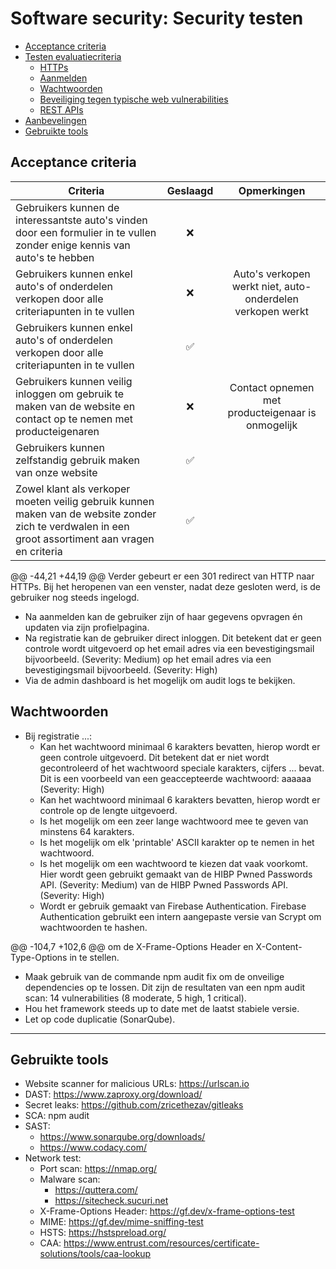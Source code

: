 # Software security: Security testen
- [Acceptance criteria](#Acceptance%20criteria)
- [Testen evaluatiecriteria](#Testen%20evaluatiecriteria)
  - [HTTPs](#HTTPs)
  - [Aanmelden](#Aanmelden)
  - [Wachtwoorden](#Wachtwoorden)
  - [Beveiliging tegen typische web vulnerabilities](#Beveiliging%20tegen%20typische%20web%20vulnerabilities)
  - [REST APIs](#REST%20APIs)
- [Aanbevelingen](#Aanbevelingen)
- [Gebruikte tools](#Gebruikte%20tools)
## Acceptance criteria
| Criteria                                                                              |  Geslaagd |  Opmerkingen |
| ------------------------------------------------------------------------------------- |  :----: | :----: |
| Gebruikers kunnen de interessantste auto's vinden door een formulier in te vullen zonder enige kennis van auto's te hebben | :x: 
| Gebruikers kunnen enkel auto's of onderdelen verkopen door alle criteriapunten in te vullen | :x: | Auto's verkopen werkt niet, auto-onderdelen verkopen werkt
| Gebruikers kunnen enkel auto's of onderdelen verkopen door alle criteriapunten in te vullen | :white_check_mark:
| Gebruikers kunnen veilig inloggen om gebruik te maken van de website en contact op te nemen met producteigenaren | :x: | Contact opnemen met producteigenaar is onmogelijk
| Gebruikers kunnen zelfstandig gebruik maken van onze website | :white_check_mark:
| Zowel klant als verkoper moeten veilig gebruik kunnen maken van de website zonder zich te verdwalen in een groot assortiment aan vragen en criteria | :white_check_mark:
@@ -44,21 +44,19 @@ Verder gebeurt er een 301 redirect van HTTP naar HTTPs.
Bij het heropenen van een venster, nadat deze gesloten werd, is de gebruiker nog steeds ingelogd.
- Na aanmelden kan de gebruiker zijn of haar gegevens opvragen én updaten via zijn profielpagina. 
- Na registratie kan de gebruiker direct inloggen. Dit betekent dat er geen controle wordt uitgevoerd 
op het email adres via een bevestigingsmail bijvoorbeeld. (Severity: Medium)
op het email adres via een bevestigingsmail bijvoorbeeld. (Severity: High)
- Via de admin dashboard is het mogelijk om audit logs te bekijken.



## Wachtwoorden

- Bij registratie ...: 
	- Kan het wachtwoord minimaal 6 karakters bevatten, hierop wordt er geen 
	controle uitgevoerd. Dit betekent dat er niet wordt gecontroleerd of het wachtwoord speciale karakters, 
	cijfers ... bevat. Dit is een voorbeeld van een geaccepteerde wachtwoord: aaaaaa (Severity: High)
	- Kan het wachtwoord minimaal 6 karakters bevatten, hierop wordt er controle op de lengte uitgevoerd.
	- Is het mogelijk om een zeer lange wachtwoord mee te geven van minstens 64 karakters. 
	- Is het mogelijk om elk 'printable' ASCII karakter op te nemen in het wachtwoord. 
	- Is het mogelijk om een wachtwoord te kiezen dat vaak voorkomt. Hier wordt geen gebruikt gemaakt
	van de HIBP Pwned Passwords API. (Severity: Medium)
	van de HIBP Pwned Passwords API. (Severity: High)
	- Wordt er gebruik gemaakt van Firebase Authentication. Firebase Authentication gebruikt een 
	intern aangepaste versie van Scrypt om wachtwoorden te hashen. 

@@ -104,7 +102,6 @@ om de X-Frame-Options Header en X-Content-Type-Options in te stellen.

- Maak gebruik van de commande npm audit fix om de onveilige dependencies op te lossen.
Dit zijn de resultaten van een npm audit scan: 14 vulnerabilities (8 moderate, 5 high, 1 critical).
- Hou het framework steeds up to date met de laatst stabiele versie.
- Let op code duplicatie (SonarQube).

--------------------------------------------------------------------------------------------------------------------
## Gebruikte tools 
- Website scanner for malicious URLs: https://urlscan.io
- DAST: https://www.zaproxy.org/download/
- Secret leaks: https://github.com/zricethezav/gitleaks
- SCA: npm audit
- SAST: 
	- https://www.sonarqube.org/downloads/
	- https://www.codacy.com/
- Network test: 
	- Port scan: https://nmap.org/
	- Malware scan: 
		- https://quttera.com/
		- https://sitecheck.sucuri.net
	- X-Frame-Options Header: https://gf.dev/x-frame-options-test
	- MIME: https://gf.dev/mime-sniffing-test
	- HSTS: https://hstspreload.org/
	- CAA: https://www.entrust.com/resources/certificate-solutions/tools/caa-lookup
